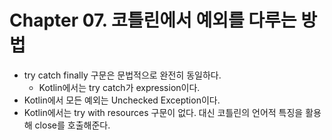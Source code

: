 # Chapter 07. 코틀린에서 예외를 다루는 방법 
- try catch finally 구문은 문법적으로 완전히 동일하다.
  - Kotlin에서는 try catch가 expression이다.
- Kotlin에서 모든 예외는 Unchecked Exception이다.
- Kotlin에서는 try with resources 구문이 없다. 대신 코틀린의 언어적 특징을 활용해 close를 호출해준다.